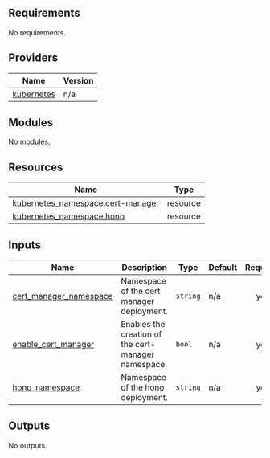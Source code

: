 ## Requirements

No requirements.

## Providers

| Name | Version |
|------|---------|
| <a name="provider_kubernetes"></a> [kubernetes](#provider\_kubernetes) | n/a |

## Modules

No modules.

## Resources

| Name | Type |
|------|------|
| [kubernetes_namespace.cert-manager](https://registry.terraform.io/providers/hashicorp/kubernetes/latest/docs/resources/namespace) | resource |
| [kubernetes_namespace.hono](https://registry.terraform.io/providers/hashicorp/kubernetes/latest/docs/resources/namespace) | resource |

## Inputs

| Name | Description | Type | Default | Required |
|------|-------------|------|---------|:--------:|
| <a name="input_cert_manager_namespace"></a> [cert\_manager\_namespace](#input\_cert\_manager\_namespace) | Namespace of the cert manager deployment. | `string` | n/a | yes |
| <a name="input_enable_cert_manager"></a> [enable\_cert\_manager](#input\_enable\_cert\_manager) | Enables the creation of the cert-manager namespace. | `bool` | n/a | yes |
| <a name="input_hono_namespace"></a> [hono\_namespace](#input\_hono\_namespace) | Namespace of the hono deployment. | `string` | n/a | yes |

## Outputs

No outputs.
